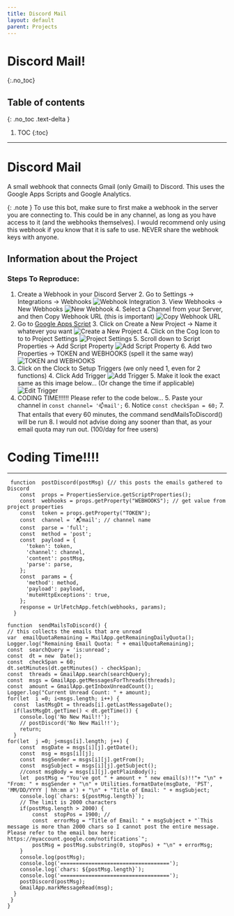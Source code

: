 ```yaml
---
title: Discord Mail
layout: default
parent: Projects
---
```


# Discord Mail!
{:.no_toc}

## Table of contents
{: .no_toc .text-delta }

1. TOC
{:toc}

---

# Discord Mail
A small webhook that connects Gmail (only Gmail) to Discord. This uses the Google Apps Scripts and Google Analytics. 

{: .note }
To use this bot, make sure to first make a webhook in the server you are connecting to. This could be in any channel, as long as you have access to it (and the webhooks themselves). I would recommend only using this webhook if you know that it is safe to use. NEVER share the webhook keys with anyone. 


## Information about the Project
### Steps To Reproduce:
1. Create a Webhook in your Discord Server
	2. Go to Settings -> Integrations -> Webhooks
![Webhook Integration](docs/projects/pchildren/assets/images/image1.png)
	3. View Webhooks -> New Webhooks
![New Webhook](docs/projects/pchildren/assets/images/image2.png)
	4. Select a Channel from your Server, and then Copy Webhook URL (this is important)
![Copy Webhook URL](docs/projects/pchildren/assets/images/image3.png)
2. Go to [Google Apps Script](https://script.google.com/home)
	3. Click on Create a New Project -> Name it whatever you want
![Create a New Project](docs/projects/pchildren/assets/images/image4.png)
	4. Click on the Cog Icon to to to Project Settings
![Project Settings](docs/projects/pchildren/assets/images/image5.png)
	5. Scroll down to Script Properties -> Add Script Property
![Add Script Property](docs/projects/pchildren/assets/images/image6.png)
	6. Add two Properties -> TOKEN and WEBHOOKS (spell it the same way)
![TOKEN and WEBHOOKS](docs/projects/pchildren/assets/images/image7.png)
3. Click on the Clock to Setup Triggers (we only need 1, even for 2 functions)
	4. Click Add Trigger
![Add Trigger](docs/projects/pchildren/assets/images/image8.png)
	5. Make it look the exact same as this image below... (Or change the time if applicable)
![Edit Trigger](docs/projects/pchildren/assets/images/image9.png)
4. CODING TIME!!!!!! Please refer to the code below...
	5. Paste your channel in `const channel= '📫mail';` 
	6. Notice `const checkSpan = 60;` 
		7. That entails that every 60 minutes, the command sendMailsToDiscord() will be run
		8. I would not advise doing any sooner than that, as your email quota may run out. (100/day for free users)

# Coding Time!!!!
---

     function  postDiscord(postMsg) {// this posts the emails gathered to Discord
        const  props = PropertiesService.getScriptProperties();
        const  webhooks = props.getProperty("WEBHOOKS"); // get value from project properties
        const  token = props.getProperty("TOKEN");
        const  channel = '📬mail'; // channel name 
	    const  parse = 'full'; 
        const  method = 'post';
        const  payload = {
          'token': token,
          'channel': channel,
          'content': postMsg,
          'parse': parse,
        };
        const  params = {
          'method': method,
          'payload': payload,
          'muteHttpExceptions': true,
        };
        response = UrlFetchApp.fetch(webhooks, params);
      }

    function  sendMailsToDiscord() {
    // this collects the emails that are unread
    var  emailQuotaRemaining = MailApp.getRemainingDailyQuota();
    Logger.log("Remaining Email Quota: " + emailQuotaRemaining);
    const  searchQuery = 'is:unread';
    const  dt = new  Date();
    const  checkSpan = 60;
    dt.setMinutes(dt.getMinutes() - checkSpan);
    const  threads = GmailApp.search(searchQuery);
    const  msgs = GmailApp.getMessagesForThreads(threads);
    const  amount = GmailApp.getInboxUnreadCount();
    Logger.log("Current Unread Count: " + amount);
    for(let  i =0; i<msgs.length; i++) {
      const  lastMsgDt = threads[i].getLastMessageDate();
      if(lastMsgDt.getTime() < dt.getTime()) {
        console.log('No New Mail!!');
        // postDiscord('No New Mail!!');
        return;
      }
    for(let  j =0; j<msgs[i].length; j++) {
	    const  msgDate = msgs[i][j].getDate();
	    const  msg = msgs[i][j];
	    const  msgSender = msgs[i][j].getFrom();
	    const  msgSubject = msgs[i][j].getSubject();
	    //const msgBody = msgs[i][j].getPlainBody();
	    let  postMsg = "You've got " + amount + " new email(s)!!"+ "\n" + "From: " + msgSender + "\n" + Utilities.formatDate(msgDate, 'PST', 'MM/DD/YYYY | hh:mm a') + "\n" + "Title of Email: " + msgSubject;
	    console.log(`chars: ${postMsg.length}`);
	    // The limit is 2000 characters
	    if(postMsg.length > 2000) {
		    const  stopPos = 1900; //
		    const  errorMsg = "Title of Email: " + msgSubject + "`This message is more than 2000 chars so I cannot post the entire message. Please refer to the email box here: https://myaccount.google.com/notifications`";
		    postMsg = postMsg.substring(0, stopPos) + "\n" + errorMsg;
        }
	    console.log(postMsg);
	    console.log('===================================');
	    console.log(`chars: ${postMsg.length}`);
	    console.log('===================================');
	    postDiscord(postMsg);
	    GmailApp.markMessageRead(msg);
      }   
     }
    }